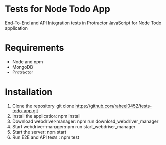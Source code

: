 # Tests for Node Todo App
End-To-End and API Integration tests in Protractor JavaScript for Node Todo application

# Requirements
* Node and npm
* MongoDB
* Protractor

# Installation
1. Clone the repository: git clone https://github.com/raheel0452/tests-todo-app.git
2. Install the application: npm install
3. Download webdriver-manager: npm run download_webdriver_manager
4. Start webdriver-manager:npm run start_webdriver_manager
5. Start the server: npm start
6. Run E2E and API tests : npm test
